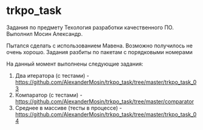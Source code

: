 # trkpo_task 
Задания по предмету Техология разработки качественного ПО.
Выполнил Мосин Александр.

Пытался сделать с использованием Мавена. Возможно получилось не очень хорошо. 
Задания разбиты по пакетам с порядковыми номерами

На данный момент выполнены следующие задания:

1. Два итератора (с тестами) - https://github.com/AlexanderMosin/trkpo_task/tree/master/trkpo_task_03
2. Компаратор (с тестами) - https://github.com/AlexanderMosin/trkpo_task/tree/master/comparator
3. Среднее в массиве (тесты в процессе) - https://github.com/AlexanderMosin/trkpo_task/tree/master/trkpo_task_04
